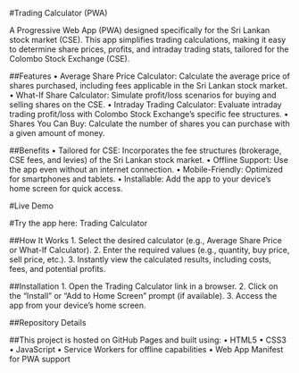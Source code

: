 #Trading Calculator (PWA)

A Progressive Web App (PWA) designed specifically for the Sri Lankan stock market (CSE). This app simplifies trading calculations, making it easy to determine share prices, profits, and intraday trading stats, tailored for the Colombo Stock Exchange (CSE).

##Features
	•	Average Share Price Calculator: Calculate the average price of shares purchased, including fees applicable in the Sri Lankan stock market.
	•	What-If Share Calculator: Simulate profit/loss scenarios for buying and selling shares on the CSE.
	•	Intraday Trading Calculator: Evaluate intraday trading profit/loss with Colombo Stock Exchange’s specific fee structures.
	•	Shares You Can Buy: Calculate the number of shares you can purchase with a given amount of money.

##Benefits
	•	Tailored for CSE: Incorporates the fee structures (brokerage, CSE fees, and levies) of the Sri Lankan stock market.
	•	Offline Support: Use the app even without an internet connection.
	•	Mobile-Friendly: Optimized for smartphones and tablets.
	•	Installable: Add the app to your device’s home screen for quick access.

#Live Demo

#Try the app here: Trading Calculator

##How It Works
	1.	Select the desired calculator (e.g., Average Share Price or What-If Calculator).
	2.	Enter the required values (e.g., quantity, buy price, sell price, etc.).
	3.	Instantly view the calculated results, including costs, fees, and potential profits.

##Installation
	1.	Open the Trading Calculator link in a browser.
	2.	Click on the “Install” or “Add to Home Screen” prompt (if available).
	3.	Access the app from your device’s home screen.

##Repository Details

##This project is hosted on GitHub Pages and built using:
	•	HTML5
	•	CSS3
	•	JavaScript
	•	Service Workers for offline capabilities
	•	Web App Manifest for PWA support
